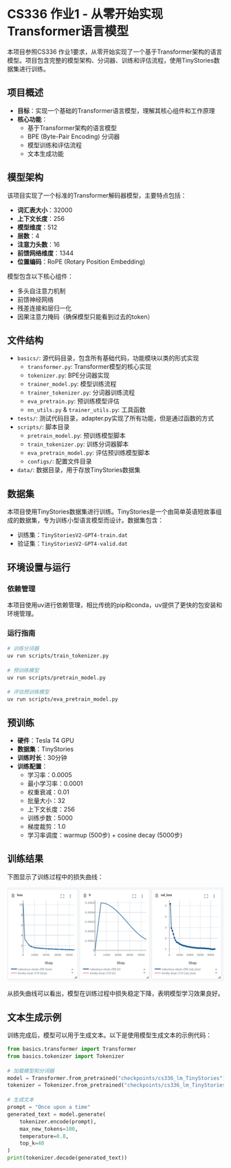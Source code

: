 # CS336 作业1 - 从零开始实现Transformer语言模型

本项目参照CS336 作业1要求，从零开始实现了一个基于Transformer架构的语言模型。项目包含完整的模型架构、分词器、训练和评估流程，使用TinyStories数据集进行训练。

## 项目概述

- **目标**：实现一个基础的Transformer语言模型，理解其核心组件和工作原理
- **核心功能**：
  - 基于Transformer架构的语言模型
  - BPE (Byte-Pair Encoding) 分词器
  - 模型训练和评估流程
  - 文本生成功能

## 模型架构

该项目实现了一个标准的Transformer解码器模型，主要特点包括：

- **词汇表大小**：32000
- **上下文长度**：256
- **模型维度**：512
- **层数**：4
- **注意力头数**：16
- **前馈网络维度**：1344
- **位置编码**：RoPE (Rotary Position Embedding)

模型包含以下核心组件：
- 多头自注意力机制
- 前馈神经网络
- 残差连接和层归一化
- 因果注意力掩码（确保模型只能看到过去的token）

## 文件结构

- `basics/`: 源代码目录，包含所有基础代码，功能模块以类的形式实现
  - `transformer.py`: Transformer模型的核心实现
  - `tokenizer.py`: BPE分词器实现
  - `trainer_model.py`: 模型训练流程
  - `trainer_tokenizer.py`: 分词器训练流程
  - `eva_pretrain.py`: 预训练模型评估
  - `nn_utils.py` & `trainer_utils.py`: 工具函数
- `tests/`: 测试代码目录，adapter.py实现了所有功能，但是通过函数的方式
- `scripts/`: 脚本目录
  - `pretrain_model.py`: 预训练模型脚本
  - `train_tokenizer.py`: 训练分词器脚本
  - `eva_pretrain_model.py`: 评估预训练模型脚本
  - `configs/`: 配置文件目录
- `data/`: 数据目录，用于存放TinyStories数据集

## 数据集

本项目使用TinyStories数据集进行训练。TinyStories是一个由简单英语短故事组成的数据集，专为训练小型语言模型而设计。数据集包含：
- 训练集：`TinyStoriesV2-GPT4-train.dat`
- 验证集：`TinyStoriesV2-GPT4-valid.dat`

## 环境设置与运行

### 依赖管理

本项目使用uv进行依赖管理，相比传统的pip和conda，uv提供了更快的包安装和环境管理。

### 运行指南

```bash
# 训练分词器
uv run scripts/train_tokenizer.py

# 预训练模型
uv run scripts/pretrain_model.py

# 评估预训练模型
uv run scripts/eva_pretrain_model.py
```

## 预训练

- **硬件**：Tesla T4 GPU
- **数据集**：TinyStories
- **训练时长**：30分钟
- **训练配置**：
  - 学习率：0.0005
  - 最小学习率：0.0001
  - 权重衰减：0.01
  - 批量大小：32
  - 上下文长度：256
  - 训练步数：5000
  - 梯度裁剪：1.0
  - 学习率调度：warmup (500步) + cosine decay (5000步)

## 训练结果

下图显示了训练过程中的损失曲线：

![训练损失曲线](assets/loss.png)

从损失曲线可以看出，模型在训练过程中损失稳定下降，表明模型学习效果良好。

## 文本生成示例

训练完成后，模型可以用于生成文本。以下是使用模型生成文本的示例代码：

```python
from basics.transformer import Transformer
from basics.tokenizer import Tokenizer

# 加载模型和分词器
model = Transformer.from_pretrained("checkpoints/cs336_lm_TinyStories")
tokenizer = Tokenizer.from_pretrained("checkpoints/cs336_lm_TinyStories")

# 生成文本
prompt = "Once upon a time"
generated_text = model.generate(
    tokenizer.encode(prompt),
    max_new_tokens=100,
    temperature=0.8,
    top_k=40
)
print(tokenizer.decode(generated_text))
```
